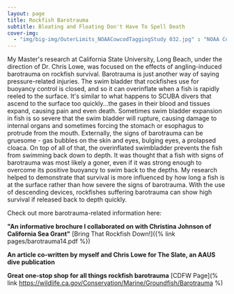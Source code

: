 ```yaml
---
layout: page
title: Rockfish Barotrauma
subtitle: Bloating and Floating Don't Have To Spell Death
cover-img: 
  - "img/big-img/OuterLimits_NOAACowcodTaggingStudy 032.jpg" : "NOAA Cowcod Tagging Trip"
---
```

My Master's research at California State University, Long Beach, under the direction of Dr. Chris Lowe, was focused on the effects of angling-induced barotrauma on rockfish survival. Barotrauma is just another way of saying pressure-related injuries. The swim bladder that rockfishes use for buoyancy control is closed, and so it can overinflate when a fish is rapidly reeled to the surface. It's similar to what happens to SCUBA divers that ascend to the surface too quickly...the gases in their blood and tissues expand, causing pain and even death. Sometimes swim bladder expansion in fish is so severe that the swim bladder will rupture, causing damage to internal organs and sometimes forcing the stomach or esophagus to protrude from the mouth. Externally, the signs of barotrauma can be gruesome - gas bubbles on the skin and eyes, bulging eyes, a prolapsed cloaca. On top of all of that, the overinflated swimbladder prevents the fish from swimming back down to depth. It was thought that a fish with signs of barotrauma was most likely a goner, even if it was strong enough to overcome its positive buoyancy to swim back to the depths. My research helped to demonstrate that survival is more influenced by how long a fish is at the surface rather than how severe the signs of barotrauma. With the use of descending devices, rockfishes suffering barotrauma can show high survival if released back to depth quickly.    

Check out more barotrauma-related information here:

**"An informative brochure I collaborated on with Christina Johnson of California Sea Grant"** [Bring That Rockfish Down!]({% link pages/barotrauma14.pdf %}) 

**An article co-written by myself and Chris Lowe for The Slate, an AAUS dive publication** 

**Great one-stop shop for all things rockfish barotrauma** [CDFW Page](% link https://wildlife.ca.gov/Conservation/Marine/Groundfish/Barotrauma %)
